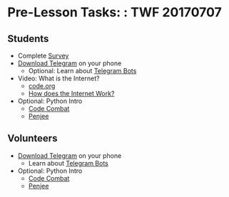 # Pre-Lesson Tasks: : TWF 20170707

## Students

* Complete [Survey](https://goo.gl/forms/mBxLLekZnuqzZFo13)
* [Download Telegram](https://telegram.org) on your phone
  * Optional: Learn about [Telegram Bots](https://core.telegram.org/bots)
* Video: What is the Internet?
  * [code.org](https://www.youtube.com/watch?v=Dxcc6ycZ73M)
  * [How does the Internet Work?](https://www.youtube.com/watch?v=xeyLiXRGNaE)
* Optional: Python Intro
  * [Code Combat](https://codecombat.com/play?hour_of_code=true)
  * [Penjee](https://penjee.com/hoc/welcome)

## Volunteers

* [Download Telegram](https://telegram.org) on your phone
  * Learn about [Telegram Bots](https://core.telegram.org/bots)
* Optional: Python Intro
  * [Code Combat](https://codecombat.com/play?hour_of_code=true)
  * [Penjee](https://penjee.com/hoc/welcome)
